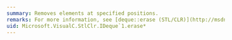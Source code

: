 ```yaml
---
summary: Removes elements at specified positions.
remarks: For more information, see [deque::erase (STL/CLR)](http://msdn.microsoft.com/library/831fbc2b-604f-446b-88bc-b37531304c33).
uid: Microsoft.VisualC.StlClr.IDeque`1.erase*
---
```

